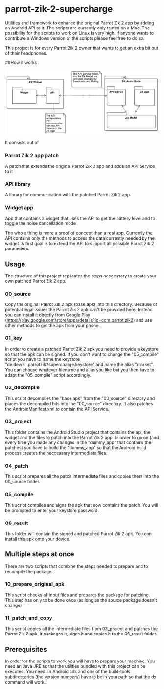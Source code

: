 # parrot-zik-2-supercharge
Utilities and framework to enhance the original Parrot Zik 2 app by adding an Android API to it.
The scripts are currently only tested on a Mac. The possibility for the scripts to work on Linux is very high.
If anyone wants to contribute a Windows version of the scripts please feel free to do so.

This project is for every Parrot Zik 2 owner that wants to get an extra bit out of their headphones.

##How it works

![Parrot Zik 2 Patch architecture](images/API_overview.png "API architecture")

It consists out of
### Parrot Zik 2 app patch
A patch that extends the original Parrot Zik 2 app and adds an API Service to it
### API library
A library for communication with the patched Parrot Zik 2 app.
### Widget app
App that contains a widget that uses the API to get the battery level and to toggle the noise cancellation mode

The whole thing is more a proof of concept than a real app. Currently the API contains only the methods to access the data currently needed by the widget.
A first goal is to extend the API to support all possible Parrot Zik 2 parameters.


## Usage
The structure of this project replicates the steps neccessary to create your own patched Parrot Zik 2 app.

### 00_source
Copy the original Parrot Zik 2 apk (base.apk) into this directory.
Because of potential legal issues the Parrot Zik 2 apk can't be provided here.
Instead you can install it directly from Google Play (https://play.google.com/store/apps/details?id=com.parrot.zik2) and use other methods to get the apk from your phone.

### 01_key
In order to create a patched Parrot Zik 2 apk you need to provide a keystore so that the apk can be signed.
If you don't want to change the "05_compile" script you have to name the keystore "de.devmil.parrotzik2supercharge.keystore" and name the alias "market".
You can choose whatever filename and alias you like but you then have to adapt the "05_compile" script accordingly.

### 02_decompile
This script decompiles the "base.apk" from the "00_source" directory and places the decompiled bits into the "00_source" directory.
It also patches the AndroidManifest.xml to contain the API Service.

### 03_project
This folder contains the Android Studio project that contains the api, the widget and the files to patch into the Parrot Zik 2 app.
In order to go on (and every time you made any changes in the "dummy_app" that contains the patches) you have to build the "dummy_app" so that the Android build process creates the neccessary intermediate files.

### 04_patch
This script prepares all the patch intermediate files and copies them into the 00_source folder. 

### 05_compile
This script compiles and signs the apk that now contains the patch. You will be prompted to enter your keystore password.

### 06_result
This folder will contain the signed and patched Parrot Zik 2 apk. You can install this apk onto your device.

## Multiple steps at once
There are two scripts that combine the steps needed to prepare and to recompile the package.

### 10_prepare_original_apk
This script checks all input files and prepares the package for patching. This step has only to be done once (as long as the source package doesn't change)

### 11_patch_and_copy
This script copies all the intermediate files from 03_project and patches the Parrot Zik 2 apk. It packages it, signs it and copies it to the 06_result folder.

## Prerequisites
In order for the scripts to work you will have to prepare your machine.
You need an Java JRE so that the utilities bundled with this project can be executed.
You need an Android sdk and one of the build-tools subdirectories (the version numbers) have to be in your path so that the dx command will work.